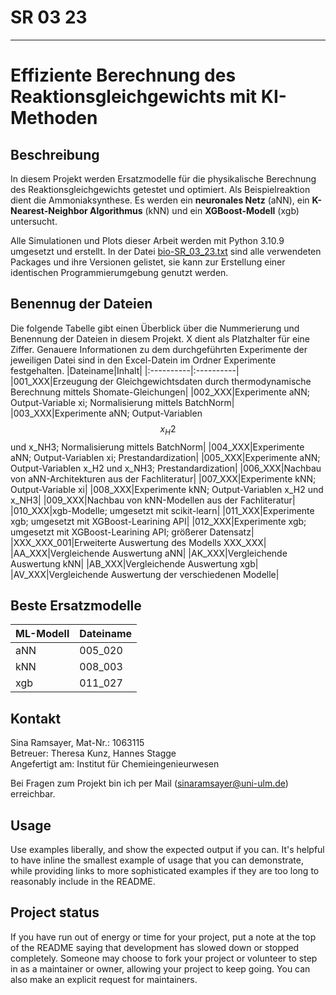 # SR 03 23

***

# Effiziente Berechnung des Reaktionsgleichgewichts mit KI-Methoden

## Beschreibung
In diesem Projekt werden Ersatzmodelle für die physikalische Berechnung des Reaktionsgleichgewichts getestet und optimiert. Als Beispielreaktion dient die Ammoniaksynthese. Es werden ein **neuronales Netz** (aNN), ein **K-Nearest-Neighbor Algorithmus** (kNN) und ein **XGBoost-Modell** (xgb) untersucht.

Alle Simulationen und Plots dieser Arbeit werden mit Python 3.10.9 umgesetzt und erstellt. In der Datei [bio-SR_03_23.txt](./bio-SR_03_23.txt) sind alle verwendeten Packages und ihre Versionen gelistet, sie kann zur Erstellung einer identischen Programmierumgebung genutzt werden.

## Benennug der Dateien
Die folgende Tabelle gibt einen Überblick über die Nummerierung und Benennung der Dateien in diesem Projekt. X dient als Platzhalter für eine Ziffer. Genauere Informationen zu dem durchgeführten Experimente der jeweiligen Datei sind in den Excel-Datein im Ordner Experimente festgehalten.
|Dateiname|Inhalt|
|:----------|:----------|
|001_XXX|Erzeugung der Gleichgewichtsdaten durch thermodynamische Berechnung mittels Shomate-Gleichungen|
|002_XXX|Experimente aNN; Output-Variable xi; Normalisierung mittels BatchNorm|
|003_XXX|Experimente aNN; Output-Variablen $$x_H2$$ und x_NH3; Normalisierung mittels BatchNorm|
|004_XXX|Experimente aNN; Output-Variablen xi; Prestandardization|
|005_XXX|Experimente aNN; Output-Variablen x_H2 und x_NH3; Prestandardization|
|006_XXX|Nachbau von aNN-Architekturen aus der Fachliteratur|
|007_XXX|Experimente kNN; Output-Variable xi|
|008_XXX|Experimente kNN; Output-Variablen x_H2 und x_NH3|
|009_XXX|Nachbau von kNN-Modellen aus der Fachliteratur|
|010_XXX|xgb-Modelle; umgesetzt mit scikit-learn|
|011_XXX|Experimente xgb; umgesetzt mit XGBoost-Learining API|
|012_XXX|Experimente xgb; umgesetzt mit XGBoost-Learining API; größerer Datensatz|
|XXX_XXX_001|Erweiterte Auswertung des Modells XXX_XXX|
|AA_XXX|Vergleichende Auswertung aNN|
|AK_XXX|Vergleichende Auswertung kNN|
|AB_XXX|Vergleichende Auswertung xgb|
|AV_XXX|Vergleichende Auswertung der verschiedenen Modelle|

## Beste Ersatzmodelle
|ML-Modell|Dateiname|
|:----------|:----------|
|aNN|005_020|
|kNN|008_003|
|xgb|011_027|

## Kontakt
Sina Ramsayer, Mat-Nr.: 1063115  
Betreuer: Theresa Kunz, Hannes Stagge  
Angefertigt am: Institut für Chemieingenieurwesen

Bei Fragen zum Projekt bin ich per Mail (sinaramsayer@uni-ulm.de) erreichbar.

## Usage
Use examples liberally, and show the expected output if you can. It's helpful to have inline the smallest example of usage that you can demonstrate, while providing links to more sophisticated examples if they are too long to reasonably include in the README.

## Project status
If you have run out of energy or time for your project, put a note at the top of the README saying that development has slowed down or stopped completely. Someone may choose to fork your project or volunteer to step in as a maintainer or owner, allowing your project to keep going. You can also make an explicit request for maintainers.

